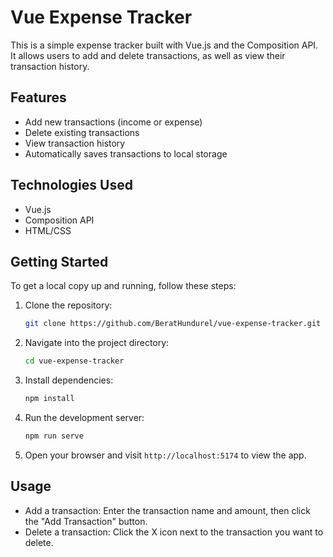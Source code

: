 # Vue Expense Tracker

This is a simple expense tracker built with Vue.js and the Composition API. It allows users to add and delete transactions, as well as view their transaction history.

## Features

- Add new transactions (income or expense)
- Delete existing transactions
- View transaction history
- Automatically saves transactions to local storage

## Technologies Used

- Vue.js
- Composition API
- HTML/CSS

## Getting Started

To get a local copy up and running, follow these steps:

1. Clone the repository:

   ```bash
   git clone https://github.com/BeratHundurel/vue-expense-tracker.git
   ```

2. Navigate into the project directory:

   ```bash
   cd vue-expense-tracker
   ```

3. Install dependencies:

   ```bash
   npm install
   ```

4. Run the development server:

   ```bash
   npm run serve
   ```

5. Open your browser and visit `http://localhost:5174` to view the app.

## Usage

- Add a transaction: Enter the transaction name and amount, then click the "Add Transaction" button.
- Delete a transaction: Click the X icon next to the transaction you want to delete.
